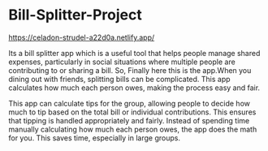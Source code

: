 # Bill-Splitter-Project
https://celadon-strudel-a22d0a.netlify.app/

Its a bill splitter app which is a useful tool that helps people manage shared expenses, particularly in social situations where multiple people are contributing to or sharing a bill. So, Finally here this is the app.When you dining out with friends, splitting bills can be complicated. This app calculates how much each person owes, making the process easy and fair.

This app can calculate tips for the group, allowing people to decide how much to tip based on the total bill or individual contributions. This ensures that tipping is handled appropriately and fairly.
Instead of spending time manually calculating how much each person owes, the app does the math for you. This saves time, especially in large groups.
